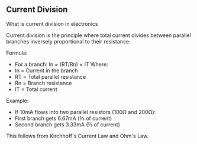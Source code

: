 ## Current Division

What is current division in electronics

Current division is the principle where total current divides between parallel branches inversely proportional to their resistance:

Formula:
- For a branch: In = (RT/Rn) × IT
Where:
- In = Current in the branch
- RT = Total parallel resistance
- Rn = Branch resistance
- IT = Total current

Example:
- If 10mA flows into two parallel resistors (100Ω and 200Ω):
- First branch gets 6.67mA (⅔ of current)
- Second branch gets 3.33mA (⅓ of current)

This follows from Kirchhoff's Current Law and Ohm's Law.
